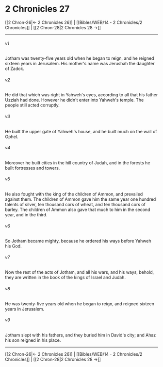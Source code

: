 # 2 Chronicles 27

[[2 Chron-26|← 2 Chronicles 26]] | [[Bibles/WEB/14 - 2 Chronicles/2 Chronicles]] | [[2 Chron-28|2 Chronicles 28 →]]
***



###### v1 
Jotham was twenty-five years old when he began to reign, and he reigned sixteen years in Jerusalem. His mother's name was Jerushah the daughter of Zadok. 

###### v2 
He did that which was right in Yahweh's eyes, according to all that his father Uzziah had done. However he didn't enter into Yahweh's temple. The people still acted corruptly. 

###### v3 
He built the upper gate of Yahweh's house, and he built much on the wall of Ophel. 

###### v4 
Moreover he built cities in the hill country of Judah, and in the forests he built fortresses and towers. 

###### v5 
He also fought with the king of the children of Ammon, and prevailed against them. The children of Ammon gave him the same year one hundred talents of silver, ten thousand cors of wheat, and ten thousand cors of barley. The children of Ammon also gave that much to him in the second year, and in the third. 

###### v6 
So Jotham became mighty, because he ordered his ways before Yahweh his God. 

###### v7 
Now the rest of the acts of Jotham, and all his wars, and his ways, behold, they are written in the book of the kings of Israel and Judah. 

###### v8 
He was twenty-five years old when he began to reign, and reigned sixteen years in Jerusalem. 

###### v9 
Jotham slept with his fathers, and they buried him in David's city; and Ahaz his son reigned in his place.

***
[[2 Chron-26|← 2 Chronicles 26]] | [[Bibles/WEB/14 - 2 Chronicles/2 Chronicles]] | [[2 Chron-28|2 Chronicles 28 →]]
